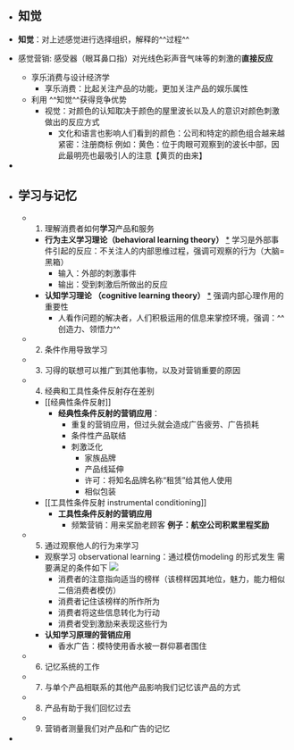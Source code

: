- ## 知觉
- **知觉**：对上述感觉进行选择组织，解释的^^过程^^
- 感觉营销: 感受器（眼耳鼻口指）对光线色彩声音气味等的刺激的**直接反应**
    - 享乐消费与设计经济学
        - 享乐消费：比起关注产品的功能，更加关注产品的娱乐属性
    - 利用 ^^知觉^^获得竞争优势 
        - 视觉：对颜色的认知取决于颜色的屋里波长以及人的意识对颜色刺激做出的反应方式
            - 文化和语言也影响人们看到的颜色：公司和特定的颜色组合越来越紧密：注册商标
例如：黄色：位于肉眼可观察到的波长中部，因此最明亮也最吸引人的注意【黄页的由来】
- 

- ## 学习与记忆
    - 1. 理解消费者如何**学习**产品和服务
        - __行为主义学习理论（behavioral learning theory）__  [*](((XKpvg9swE)))
学习是外部事件引起的反应：不关注人的内部思维过程，强调可观察的行为（大脑=黑箱）
            - 输入：外部的刺激事件
            - 输出：受到刺激后所做出的反应
        - __认知学习理论 （cognitive learning theory）__ [*](((Pr9Wn6MKv)))
强调内部心理作用的重要性
            - 人看作问题的解决者，人们积极运用的信息来掌控环境，强调：^^创造力、领悟力^^
    - 2. 条件作用导致学习
    - 3. 习得的联想可以推广到其他事物，以及对营销重要的原因
    - 4. 经典和工具性条件反射存在差别
        - [[经典性条件反射]]
            - **经典性条件反射的营销应用**：
                - 重复的营销应用，但过头就会造成广告疲劳、广告损耗 
                - 条件性产品联结
                - 刺激泛化
                    - 家族品牌
                    - 产品线延伸
                    - 许可：将知名品牌名称“租赁”给其他人使用
                    - 相似包装
        - [[工具性条件反射 instrumental conditioning]]
            - **工具性条件反射的营销应用**
                - 频繁营销：用来奖励老顾客
__例子：航空公司积累里程奖励__
    - 5. 通过观察他人的行为来学习
        - 观察学习 observational learning：通过模仿modeling 的形式发生 
需要满足的条件如下
![](https://firebasestorage.googleapis.com/v0/b/firescript-577a2.appspot.com/o/imgs%2Fapp%2FAmber622%2Fk5pSuA2ETb.png?alt=media&token=9c3f7cff-fab9-4d45-a9c9-b4fa6ea0b39c)
            - 消费者的注意指向适当的榜样（该榜样因其地位，魅力，能力相似二倍消费者模仿）
            - 消费者记住该榜样的所作所为
            - 消费者将这些信息转化为行动
            - 消费者受到激励来表现这些行为
        - **认知学习原理的营销应用**
            - 香水广告：模特使用香水被一群仰慕者围住
    - 6. 记忆系统的工作
    - 7. 与单个产品相联系的其他产品影响我们记忆该产品的方式
    - 8. 产品有助于我们回忆过去
    - 9. 营销者测量我们对产品和广告的记忆
- 
